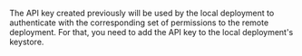 The API key created previously will be used by the local deployment to authenticate with the corresponding set of permissions to the remote deployment. For that, you need to add the API key to the local deployment's keystore.
